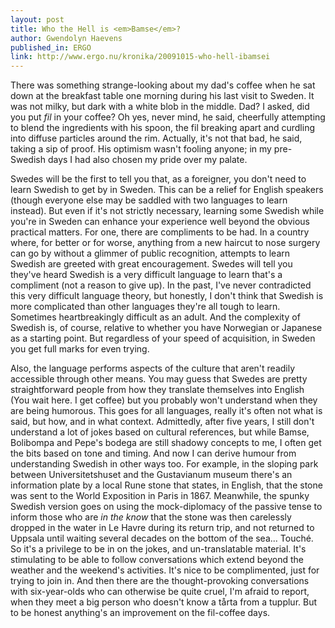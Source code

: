 ```yaml
---
layout: post
title: Who the Hell is <em>Bamse</em>?
author: Gwendolyn Haevens
published_in: ERGO
link: http://www.ergo.nu/kronika/20091015-who-hell-ibamsei
---
```

There was something strange-looking about my dad's coffee when he sat down at the breakfast table one morning during his last visit to Sweden. It was not milky, but dark with a white blob in the middle. Dad? I asked, did you put _fil_ in your coffee?
Oh yes, never mind, he said, cheerfully attempting to blend the ingredients with his spoon, the fil breaking apart and curdling into diffuse particles around the rim. Actually, it's not that bad, he said, taking a sip of proof. His optimism wasn't fooling anyone; in my pre-Swedish days I had also chosen my pride over my palate.

Swedes will be the first to tell you that, as a foreigner, you don't need to learn Swedish to get by in Sweden. This can be a relief for English speakers (though everyone else may be saddled with two languages to learn instead). But even if it's not strictly necessary, learning some Swedish while you're in Sweden can enhance your experience well beyond the obvious practical matters. 
For one, there are compliments to be had. In a country where, for better or for worse, anything from a new haircut to nose surgery can go by without a glimmer of public recognition, attempts to learn Swedish are greeted with great encouragement. Swedes will tell you they've heard Swedish is a very difficult language to learn that's a compliment (not a reason to give up). In the past, I've never contradicted this very difficult language theory, but honestly, I don't think that Swedish is more complicated than other languages they're all tough to learn. Sometimes heartbreakingly difficult as an adult. And the complexity of Swedish is, of course, relative to whether you have Norwegian or Japanese as a starting point. But regardless of your speed of acquisition, in Sweden you get full marks for even trying.

Also, the language performs aspects of the culture that aren't readily accessible through other means. You may guess that Swedes are pretty straightforward people from how they translate themselves into English (You wait here. I get coffee) but you probably won't understand when they are being humorous. This goes for all languages, really it's often not what is said, but how, and in what context. Admittedly, after five years, I still don't understand a lot of jokes based on cultural references, but while Bamse, Bolibompa and Pepe's bodega are still shadowy concepts to me, I often get the bits based on tone and timing. And now I can derive humour from understanding Swedish in other ways too. For example, in the sloping park between Universitetshuset and the Gustavianum museum there's an information plate by a local Rune stone that states, in English, that the stone was sent to the World Exposition in Paris in 1867. Meanwhile, the spunky Swedish version goes on using the mock-diplomacy of the passive tense to inform those who are _in the know_ that the stone was then carelessly dropped in the water in Le Havre during its return trip, and not returned to Uppsala until waiting several decades on the bottom of the sea... Touché.
So it's a privilege to be in on the jokes, and un-translatable material. It's stimulating to be able to follow conversations which extend beyond the weather and the weekend's activities. It's nice to be complimented, just for trying to join in. And then there are the thought-provoking conversations with six-year-olds who can otherwise be quite cruel, I'm afraid to report, when they meet a big person who doesn't know a tårta from a tupplur. But to be honest anything's an improvement on the fil-coffee days.

